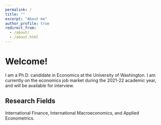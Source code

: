 ```yaml
---
permalink: /
title: ""
excerpt: "About me"
author_profile: true
redirect_from: 
  - /about/
  - /about.html
---
```



Welcome!
======
I am a Ph.D. candidate in Economics at the University of Washington. I am currently on the economics job market during the 2021-22 academic year, and will be available for interview.

Research Fields
------
International Finance, International Macroeconomics, and Applied Econometrics.

<!--
Contact
------
Email: liyida [at] uw.edu

Department of Economics\
University of Washington\
305 Savery Hall \
Seattle, WA 98195, USA
-->

